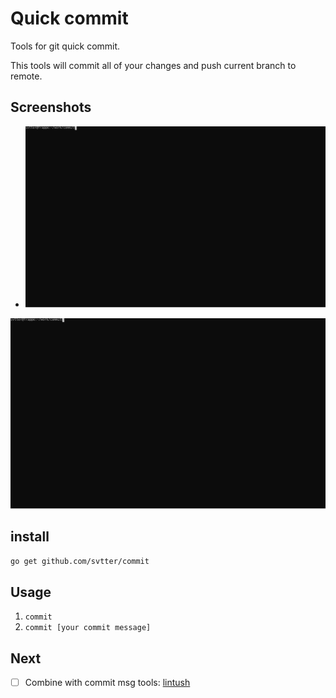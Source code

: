 # Quick commit

Tools for git quick commit.

This tools will commit all of your changes and push current branch to remote.


## Screenshots

- ![Example](./screenshots/example.svg)
<img src="./screenshots/example.svg">


## install

`go get github.com/svtter/commit`


## Usage

1. `commit`
2. `commit [your commit message]`

## Next

- [ ] Combine with commit msg tools: [lintush](https://github.com/google/lintush)

